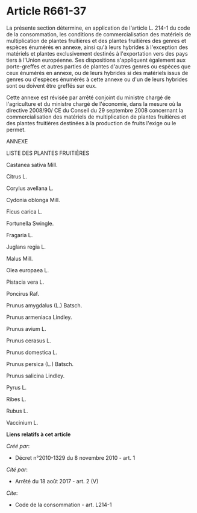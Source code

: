 # Article R661-37

La présente section détermine, en application de l'article L. 214-1 du code de la consommation, les conditions de
commercialisation des matériels de multiplication de plantes fruitières et des plantes fruitières des genres et espèces
énumérés en annexe, ainsi qu'à leurs hybrides à l'exception des matériels et plantes exclusivement destinés à l'exportation
vers des pays tiers à l'Union européenne. Ses dispositions s'appliquent également aux porte-greffes et autres parties de
plantes d'autres genres ou espèces que ceux énumérés en annexe, ou de leurs hybrides si des matériels issus de genres ou
d'espèces énumérés à cette annexe ou d'un de leurs hybrides sont ou doivent être greffés sur eux. 

Cette annexe est révisée par arrêté conjoint du ministre chargé de l'agriculture et du ministre chargé de l'économie, dans la
mesure où la directive 2008/90/ CE du Conseil du 29 septembre 2008 concernant la commercialisation des matériels de
multiplication de plantes fruitières et des plantes fruitières destinées à la production de fruits l'exige ou le permet.

ANNEXE

LISTE DES PLANTES FRUITIÈRES

Castanea sativa Mill.

Citrus L.

Corylus avellana L.

Cydonia oblonga Mill.

Ficus carica L.

Fortunella Swingle.

Fragaria L.

Juglans regia L.

Malus Mill.

Olea europaea L.

Pistacia vera L.

Poncirus Raf.

Prunus amygdalus (L.) Batsch.

Prunus armeniaca Lindley.

Prunus avium L.

Prunus cerasus L.

Prunus domestica L.

Prunus persica (L.) Batsch.

Prunus salicina Lindley.

Pyrus L.

Ribes L.

Rubus L.

Vaccinium L.

**Liens relatifs à cet article**

_Créé par_:

  - Décret n°2010-1329         du 8 novembre 2010 - art. 1

_Cité par_:

  - Arrêté du 18 août 2017 - art. 2 (V)

_Cite_:

  - Code de la consommation - art. L214-1
